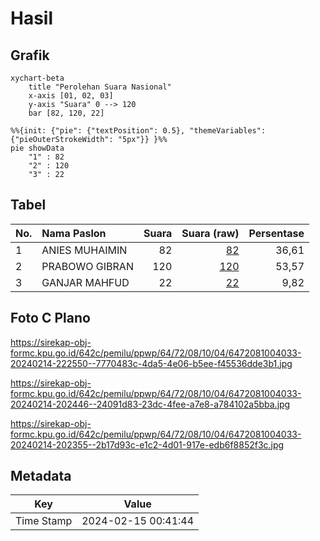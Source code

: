 # Hasil

## Grafik

```mermaid
xychart-beta
    title "Perolehan Suara Nasional"
    x-axis [01, 02, 03]
    y-axis "Suara" 0 --> 120
    bar [82, 120, 22]
```

```mermaid
%%{init: {"pie": {"textPosition": 0.5}, "themeVariables": {"pieOuterStrokeWidth": "5px"}} }%%
pie showData
    "1" : 82
    "2" : 120
    "3" : 22
```

## Tabel

| No. | Nama Paslon    | Suara | Suara (raw) | Persentase |
|:--- |:-------------- | -----:| -----------:| ----------:|
| 1   | ANIES MUHAIMIN | 82    | [82][p-1]   | 36,61      |
| 2   | PRABOWO GIBRAN | 120   | [120][p-2]  | 53,57      |
| 3   | GANJAR MAHFUD  | 22    | [22][p-3]   | 9,82       |


[p-1]: https://github.com/gigit-pemilu/pemilu-2024/blob/main/pilpres/hitung-suara/sub/64-kalimantan-timur/sub/72-kota-samarinda/sub/08-sungai-pinang/sub/1004-mugirejo/sub/033-tps/sub/paslon-1.txt
[p-2]: https://github.com/gigit-pemilu/pemilu-2024/blob/main/pilpres/hitung-suara/sub/64-kalimantan-timur/sub/72-kota-samarinda/sub/08-sungai-pinang/sub/1004-mugirejo/sub/033-tps/sub/paslon-2.txt
[p-3]: https://github.com/gigit-pemilu/pemilu-2024/blob/main/pilpres/hitung-suara/sub/64-kalimantan-timur/sub/72-kota-samarinda/sub/08-sungai-pinang/sub/1004-mugirejo/sub/033-tps/sub/paslon-3.txt

## Foto C Plano

https://sirekap-obj-formc.kpu.go.id/642c/pemilu/ppwp/64/72/08/10/04/6472081004033-20240214-222550--7770483c-4da5-4e06-b5ee-f45536dde3b1.jpg

https://sirekap-obj-formc.kpu.go.id/642c/pemilu/ppwp/64/72/08/10/04/6472081004033-20240214-202446--24091d83-23dc-4fee-a7e8-a784102a5bba.jpg

https://sirekap-obj-formc.kpu.go.id/642c/pemilu/ppwp/64/72/08/10/04/6472081004033-20240214-202355--2b17d93c-e1c2-4d01-917e-edb6f8852f3c.jpg


## Metadata

| Key        | Value               |
| ---------- | ------------------- |
| Time Stamp | 2024-02-15 00:41:44 |




